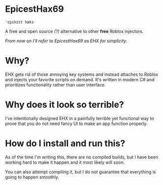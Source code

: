 # EpicestHax69
`ˈɛpɪkɪst hæks`

A free and open source *(?)* alternative to other **free** Roblox injectors.

*From now on I'll refer to EpicestHax69 as EHX for simplicity.*

# Why?
EHX gets rid of those annoying key systems and instead attaches to Roblox and injects your favorite scripts on demand. 
It's written in modern C# and prioritizes functionality rather than user interface.

# Why does it look so terrible?
I've intentionally designed EHX in a painfully terrible yet functional way
to prove that you do not need fancy UI to make an app function properly.

# How do I install and run this?
As of the time I'm writing this, there are no compiled builds, but I have been working hard to make it happen 
and it most likely will soon.

You can also attempt compiling it, but I do not guarantee that everything is going to happen smoothly. 
